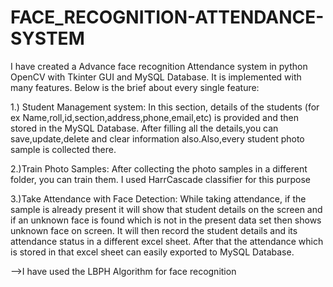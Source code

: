 # FACE_RECOGNITION-ATTENDANCE-SYSTEM

I have created a Advance face recognition Attendance system in python OpenCV with Tkinter GUI and MySQL Database.
It is implemented with many features. Below is the brief about every single feature:

1.) Student Management system: In this section, details of the students (for ex Name,roll,id,section,address,phone,email,etc) is provided and then stored in the MySQL Database.
After filling all the details,you can save,update,delete and clear information also.Also,every student photo sample is collected there.

2.)Train Photo Samples: After collecting the photo samples in a different folder, you can train them. I used HarrCascade classifier for this purpose

3.)Take Attendance with Face Detection: While taking attendance, if the sample is already present it will show that student details on the screen and if an unknown face
is found which is not in the present data set then shows unknown face on screen. It will then record the student details and its attendance status in a different 
excel sheet. After that the attendance which is stored in that excel sheet can easily exported to MySQL Database.

-->I have used the LBPH Algorithm for face recognition
